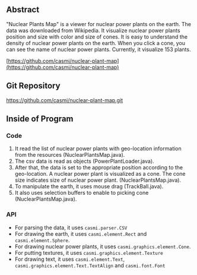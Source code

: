 ## Abstract

"Nuclear Plants Map" is a viewer for nuclear power plants on the earth. The data was downloaded from Wikipedia. It visualize nuclear power plants position and size with color and size of cones. It is easy to understand the density of nuclear power plants on the earth. When you click a cone, you can see the name of nuclear power plants. Currently, it visualize 153 plants.

[https://github.com/casmi/nuclear-plant-map](https://github.com/casmi/nuclear-plant-map)

## Git Repository

https://github.com/casmi/nuclear-plant-map.git

## Inside of Program

### Code

 1. It read the list of nuclear power plants with geo-location information from the resources (NuclearPlantsMap.java).
 2. The csv data is read as objects (PowerPlantLoader.java).
 3. After that, the data is set to the appropriate position according to the geo-location. A nuclear power plant is visualized as a cone. The cone size indicates size of nuclear power plant. (NuclearPlantsMap.java).
 4. To manipulate the earth, it uses mouse drag (TrackBall.java).
 5. It also uses selection buffers to enable to picking cone (NuclearPlantsMap.java).

### API

 - For parsing the data, it uses `casmi.parser.CSV`
 - For drawing the earth, it uses `casmi.element.Rect` and `casmi.element.Sphere`.
 - For drawing nuclear power plants, it uses `casmi.graphics.element.Cone`.
 - For putting textures, it uses `casmi.graphics.element.Texture`
 - For drawing text, it uses `casmi.element.Text`, `casmi.graphics.element.Text.TextAlign` and `casmi.font.Font`
